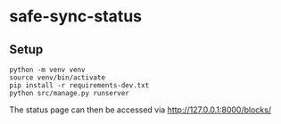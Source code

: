 # safe-sync-status

## Setup

```
python -m venv venv
source venv/bin/activate
pip install -r requirements-dev.txt
python src/manage.py runserver
```

The status page can then be accessed via http://127.0.0.1:8000/blocks/

